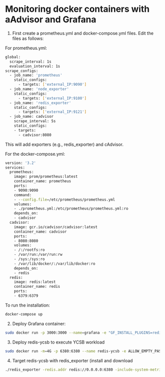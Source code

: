 # Monitoring docker containers with aAdvisor and Grafana


1. First create a prometheus.yml and docker-compose.yml files. Edit the files as follows:

For prometheus.yml:

```sh
global:
  scrape_interval: 1s
  evaluation_interval: 1s
scrape_configs:
  - job_name: 'prometheus'
    static_configs:
      - targets: ['external_IP:9090']
  - job_name: 'node_exporter'
    static_configs:
      - targets: ['external_IP:9100']
  - job_name: 'redis_exporter'
    static_configs:
      - targets: ['external_IP:9121']
  - job_name: cadvisor
    scrape_interval: 5s
    static_configs:
    - targets:
      - cadvisor:8080
```


This will add exporters (e.g., redis_exporter) and cAdvisor.

For the docker-compose.yml:

```sh
version: '3.2'
services:
  prometheus:
    image: prom/prometheus:latest
    container_name: prometheus
    ports:
    - 9090:9090
    command:
    - --config.file=/etc/prometheus/prometheus.yml
    volumes:
    - ./prometheus.yml:/etc/prometheus/prometheus.yml:ro
    depends_on:
    - cadvisor
  cadvisor:
    image: gcr.io/cadvisor/cadvisor:latest
    container_name: cadvisor
    ports:
    - 8080:8080
    volumes:
    - /:/rootfs:ro
    - /var/run:/var/run:rw
    - /sys:/sys:ro
    - /var/lib/docker/:/var/lib/docker:ro
    depends_on:
    - redis
  redis:
    image: redis:latest
    container_name: redis
    ports:
    - 6379:6379
```

To run the installation:

```sh
docker-compose up
```

2. Deploy Grafana container:

```sh
sudo docker run -p 3000:3000 --name=grafana -e "GF_INSTALL_PLUGINS=redis-app" grafana/grafana
```

3. Deploy redis-ycsb to execute YCSB workload

```sh
sudo docker run -m=4G -p 6380:6380 --name redis-ycsb -e ALLOW_EMPTY_PASSWORD=yes bitnami/redis:latest
 ```
 
4. Target redis-ycsb with redis_exporter (install and download 

```sh
./redis_exporter -redis.addr redis://0.0.0.0:6380 -include-system-metrics=true
```
